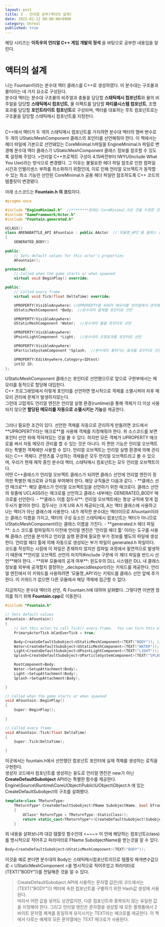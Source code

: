 ```yaml
---
layout: post
title: 3 - 언리얼 공부(액터의 설계)
date: 2022-02-12 00:00:00+0900
category: Unreal
published: true
---
```

해당 시리즈는 **이득우의 언리얼 C++ 게임 개발의 정석** 을 바탕으로 공부한 내용임을 알린다.

# 액터의 설계
나는 Fountain이라는 분수대 액터 클래스를 C++로 생성하였다. 이 분수대는 구조물과 물이라는 네 가지 요소로 구성된다.  
분수대 액터는 분수대 구조물의 비주얼과 충돌을 담당할 **스태틱메시 컴포넌트**와 물의 비주얼을 담당할 **스태틱메시 컴포넌트**, 물 이펙트를 담당할 **파티클시스템 컴포넌트**, 조명효과를 담당할 **포인트라이트 컴포넌트**로 구성되며, 액터를 대표하는 루트 컴포넌트로는 구조물을 담당할 스태틱메시 컴포넌트를 지정한다.  

<br>
C++에서 액터가 두 개의 스태틱메시 컴포넌트를 가지려면 분수대 액터의 멤버 변수로 두 개의 UStaticMeshComponent 클래스의 포인터를 선언해줘야 한다. 이 책에서는 헤더 파일에 기본으로 선언돼있는 CoreMinimal.h파일을 EngineMinimal.h 파일로 변경해 분수대 액터 클래스가 UStaticMeshComponent 클래스 정보를 참조할 수 있도록 설정해 주었다.  
>언리얼 C++프로젝트 구성이 4.15버전부터 IWYU(Include What You Use)라는 방식으로 변경됐다.  
그 이유는 불필요한 헤더 파일 참조로 인한 컴파일 시간과 인텔리센스 부하를 최소화하기 위함인데, 이로 인해 언리얼 오브젝트가 동작할 수 있는 최소 기능만 선언된 CoreMinimal.h 공용 헤더 파일만 참조하도록 C++ 코드의 템플릿이 변경됐다.  

아래 소스코드는 **Fountain.h 의 코드**이다.
```c++
#pragma once

#include "EngineMinimal.h"  //********원래는 CoreMinimal.h인 것을 수정한 것이다.***********
#include "GameFramework/Actor.h"
#include "Fountain.generated.h"

UCLASS()
class ARENABATTLE_API AFountain : public AActor  //'모듈명_API'를 클래스 선언 앞에 추가했다. 이 키워드를 썼기에 다른 모듈에서 해당 객체에 접근할 수 없다.
{
	GENERATED_BODY()
	
public:	
	// Sets default values for this actor's properties
	AFountain();

protected:
	// Called when the game starts or when spawned
	virtual void BeginPlay() override;

public:	
	// Called every frame
	virtual void Tick(float DeltaTime) override;

	UPROPERTY(VisibleAnywhere) //UPROPERTY를 써줘야 메모리를 언리얼에서 관리해줌
	UStaticMeshComponent *Body;  //분수대의 몸체를 포인터로 선언

	UPROPERTY(VisibleAnywhere)
	UStaticMeshComponent *Water;  //분수대의 물을 포인터로 선언

	UPROPERTY(VisibleAnywhere)
	UPointLightComponent *Light;  //분수대의 조명효과를 포인터로 선언

	UPROPERTY(VisibleAnywhere)
	UParticleSystemComponent *Splash;  //분수대의 물튀기는 효과를 포인터로 선언

	UPROPERTY(EditAnywhere,Category=IDtest)
	int32 ID;
};
```  
UStaticMeshComponent 클래스는 포인터로 선언했으므로 앞으로 구현부에서는 메모리를 동적으로 할당해 대입한다.  
C++ 프로그래밍에서 이렇게 포인터를 선언하면 명시적으로 객체를 소멸시켜야 차후 메모리 관리에 문제가 발생하지않는다.  
그런데 고맙게도 언리얼 엔진은 언리얼 실행 환경(runtime)을 통해 객체가 더 이상 사용되지 않으면 **할당된 메모리를 자동으로 소멸시키는 기능**을 제공한다.  

<br>
그러나 필요한 조건이 있다. 선언한 객체를 자동으로 관리하게 만들려면 코드에서 **UPROPERTY라는 매크로**를 사용해 객체를 지정해줘야 한다.  
위 소스코드를 보면 포인터 선언 위에 적혀져있는 것을 볼 수 있다. 하지만 모든 객체가 UPROPERTY 매크로를 써서 자동 메모리 관리를 할 수 있는 것은 아니다. 이 편한 기능은 언리얼 오브젝트라는 특별한 객체에만 사용할 수 있다. 언리얼 오브젝트는 언리얼 실행 환경에 의해 관리되는 C++ 객체다. 콘텐츠를 구성하는 객체들은 모두 언리얼 오브젝트라고 볼 수 있으며, 우리가 현재 제작 중인 분수대 액터, 스태틱메시 컴포넌트는 모두 언리얼 오브젝트이다.  

<br>
어떤 C++클래스가 언리얼 오브젝트 클래스가 되려면 클래스 선언에 언리얼 엔진이 정의한 특별한 매크로와 규칙을 부여해야 한다. 해당 규칙들은 다음과 같다.  
- **클래스 선언 매크로**:  
해당 클래스가 언리얼 오브젝트임을 선언하기 위한 매크로다. 클래스 선언의 윗줄에 UCLASS라는 매크로를 선언하고 클래스 내부에는 GENERATED_BODY 매크로를 선언한다.
- **클래스 이름 접두사**:  
언리얼 오브젝트에는 항상 규칙에 맞게 접두사가 붙어야 한다. 접두사는 크게 U와 A가 제공되는데, A는 액터 클래스에 사용하고 U는 액터가 아닌 클래스에 사용한다. 내가 제작한 분수대는 액터이므로 Afountain이라는 클래스 이름을 가지고, 액터의 구성 요소인 스태틱메시 컴포넌트는 액터가 아니므로 UStaticMeshComponent라는 클래스 이름을 가진다.
- **generated.h 헤더 파일**:  
소스 코드를 컴파일하기 이전에 언리얼 엔진은 '언리얼 헤더 툴' 이라는 도구를 사용해 클래스 선언을 분석하고 언리얼 실행 환경에 필요한 부가 정보를 별도의 파일에 생성한다. 언리얼 헤더 툴에 의해 자동으로 생성되는 부가 파일이 generated.h 파일이다. 코드를 작성하는 시점에 이 파일은 존재하지 않지만 컴파일 과정에서 필연적으로 발생하기 때문에 **언리얼 오브젝트 선언의 마지막#include 구문에 이 헤더 파일을 반드시 선언**해야 한다.
- **외부 모듈에의 공개 여부**:  
윈도우의 DLL 시스템은 DLL 내 클래스 정보를 외부에 공개할지 결정하는 _declspec(dllexport)라는 키워드를 제공한다. 언리얼 엔진에서 이 키워드를 사용하려면 '모듈명_API'라는 키워드를 클래스 선언 앞에 추가한다. 이 키워드가 없으면 다른 모듈에서 해당 객체에 접근할 수 없다.  

지금까지는 분수대 액터의 선언, 즉 Fountain.h에 대하여 살펴봤다. 그렇다면 이번엔 정의를 하기 위해 **Fountain.cpp**로 이동한다.  
```c++
#include "Fountain.h"

// Sets default values
AFountain::AFountain()
{
 	// Set this actor to call Tick() every frame.  You can turn this off to improve performance if you don't need it.
	PrimaryActorTick.bCanEverTick = true;

	Body=CreateDefaultSubobject<UStaticMeshComponent>(TEXT("BODY")); //컴포넌트를 생성하는 용도로 언리얼 엔진은 new가 아닌 CreateDefaultSubobject API라는 특별한 함수를 제공
	Water=CreateDefaultSubobject<UStaticMeshComponent>(TEXT("WATER"));
	Light=CreateDefaultSubobject<UPointLightComponent>(TEXT("LIGHT"));
	Splash=CreateDefaultSubobject<UParticleSystemComponent>(TEXT("SPLASH"));

	RootComponent=Body;
	Water->SetupAttachment(Body);
	Light->SetupAttachment(Body);
	Splash->SetupAttachment(Body);

}

// Called when the game starts or when spawned
void AFountain::BeginPlay()
{
	Super::BeginPlay();
	
}

// Called every frame
void AFountain::Tick(float DeltaTime)
{
	Super::Tick(DeltaTime);

}
```
이곳에서는 fountain.h에서 선언했던 컴포넌트 포인터에 실제 객체를 생성하는 로직을 구현한다.  
생성자 코드에서 컴포넌트를 생성하는 용도로 언리얼 엔진은 new가 아닌 **CreateDefaultSubobject** API라는 특별한 함수를 제공한다.  
Engine\Source\Runtime\CoreUObject\Public\UObject\Object.h 에 있는 CreateDefaultSubobject의 구조를 살펴봤다.  
```c++
template<class TReturnType>
	TReturnType* CreateDefaultSubobject(FName SubobjectName, bool bTransient = false)
	{
		UClass* ReturnType = TReturnType::StaticClass();
		return static_cast<TReturnType*>(CreateDefaultSubobject(SubobjectName, ReturnType, ReturnType, /*bIsRequired =*/ true, bTransient));
	}
```  
위 내용을 살펴보니까 대강 템플릿 함수인데 <~~~> 이 안에 해당하는 컴포넌트(class)를 명시적으로 적어주고 파라미터로 FName SubobjectName을 받는것을 알 수 있다.
```c++  
Body=CreateDefaultSubobject<UStaticMeshComponent>(TEXT("BODY"));  
```
이것을 예로 본다면 분수대의 Body는 스태틱메시컴포넌트이므로 템플릿 매개변수값으로 < UStaticMeshComponent >을 명시적으로 적어주었고 파라미터로 (TEXT("BODY"))를 전달해준 것을 알 수 있다.  
>CreateDefaultSubobject API에 사용하는 문자열 값은(위 코드에서는 (TEXT("BODY"))) 액터에 속한 컴포넌트를 구별하기 위한 Hash값 생성에 사용된다.  
따라서 어떤 값을 넣어도 상관없지만, 다른 컴포넌트와 중복되지 않는 유일한 값을 지정해야 한다. 그리고 언리얼 엔진은 문자열을 생성할 때 모든 플랫폼에서 2바이트 문자열 체계를 동일하게 유지시키는 TEXT라는 매크로를 제공한다. 이 책에서 다루는 예제의 모든 문자열에는 TEXT 매크로가 사용된다.
